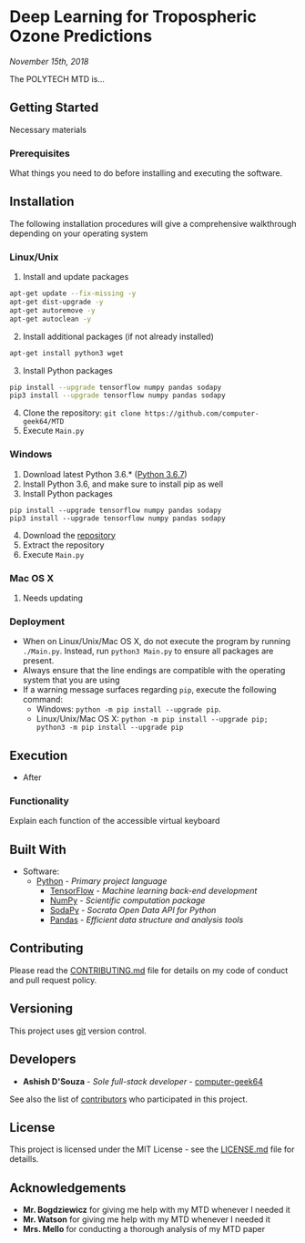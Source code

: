# Deep Learning for Tropospheric Ozone Predictions
*November 15th, 2018*

The POLYTECH MTD is...

## Getting Started
Necessary materials

### Prerequisites
What things you need to do before installing and executing the software.

## Installation
The following installation procedures will give a comprehensive walkthrough depending on your operating system

### Linux/Unix
1. Install and update packages
```bash
apt-get update --fix-missing -y
apt-get dist-upgrade -y
apt-get autoremove -y
apt-get autoclean -y
```
2. Install additional packages (if not already installed)
```bash
apt-get install python3 wget
```
3. Install Python packages
```bash
pip install --upgrade tensorflow numpy pandas sodapy
pip3 install --upgrade tensorflow numpy pandas sodapy
```
4. Clone the repository: `git clone https://github.com/computer-geek64/MTD`
5. Execute `Main.py`

### Windows
1. Download latest Python 3.6.* ([Python 3.6.7](https://www.python.org/ftp/python/3.6.7/python-3.6.7-amd64.exe))
2. Install Python 3.6, and make sure to install pip as well
3. Install Python packages
```
pip install --upgrade tensorflow numpy pandas sodapy
pip3 install --upgrade tensorflow numpy pandas sodapy
```
4. Download the [repository](https://github.com/computer-geek64/MTD/archive/master.zip)
5. Extract the repository
6. Execute `Main.py`

### Mac OS X
1. Needs updating

### Deployment
* When on Linux/Unix/Mac OS X, do not execute the program by running `./Main.py`. Instead, run `python3 Main.py` to ensure all packages are present.
* Always ensure that the line endings are compatible with the operating system that you are using
* If a warning message surfaces regarding `pip`, execute the following command:
  * Windows: `python -m pip install --upgrade pip`.
  * Linux/Unix/Mac OS X: `python -m pip install --upgrade pip; python3 -m pip install --upgrade pip`

## Execution
* After

### Functionality
Explain each function of the accessible virtual keyboard

## Built With
* Software:
  * [Python](https://www.python.org/) - *Primary project language*
    * [TensorFlow](https://www.tensorflow.org/) - *Machine learning back-end development*
    * [NumPy](http://www.numpy.org/) - *Scientific computation package*
    * [SodaPy](https://pypi.org/project/sodapy/) - *Socrata Open Data API for Python*
    * [Pandas](https://pandas.pydata.org/) - *Efficient data structure and analysis tools*

## Contributing
Please read the [CONTRIBUTING.md](/docs/CONTRIBUTING.md) file for details on my code of conduct and pull request policy.

## Versioning
This project uses [git](https://git-scm.com/) version control.

## Developers
* **Ashish D'Souza** - *Sole full-stack developer* - [computer-geek64](https://github.com/computer-geek64/)

See also the list of [contributors](/docs/CONTRIBUTORS.md) who participated in this project.

## License
This project is licensed under the MIT License - see the [LICENSE.md](LICENSE.md) file for detaills.

## Acknowledgements
* **Mr. Bogdziewicz** for giving me help with my MTD whenever I needed it
* **Mr. Watson** for giving me help with my MTD whenever I needed it
* **Mrs. Mello** for conducting a thorough analysis of my MTD paper
